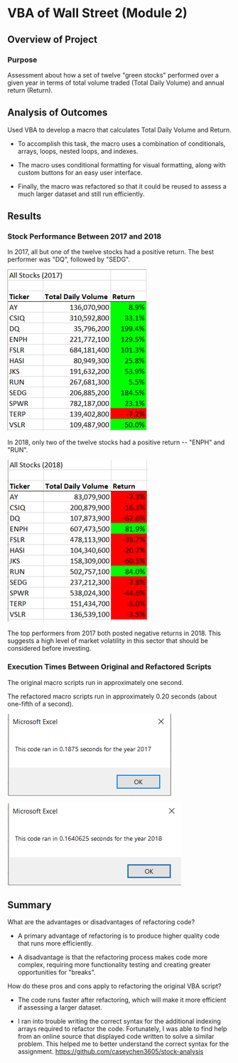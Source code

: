 # VBA of Wall Street (Module 2)

## Overview of Project

### Purpose
Assessment about how a set of twelve "green stocks" performed over a given year in terms of total volume traded (Total Daily Volume) and annual return (Return).

## Analysis of Outcomes
Used VBA to develop a macro that calculates Total Daily Volume and Return.  

* To accomplish this task, the macro uses a combination of conditionals, arrays, loops, nested loops, and indexes.

* The macro uses conditional formatting for visual formatting, along with custom buttons for an easy user interface.

* Finally, the macro was refactored so that it could be reused to assess a much larger dataset and still run efficiently.

## Results

### Stock Performance Between 2017 and 2018

In 2017, all but one of the twelve stocks had a positive return.  The best performer was "DQ", followed by "SEDG".

![T2017 Stock Performance Chart](2017_results.PNG)

In 2018, only two of the twelve stocks had a positive return -- "ENPH" and "RUN".  

![T2018 Stock Performance Chart](2018_results.PNG)

The top performers from 2017 both posted negative returns in 2018.  This suggests a high level of market volatility in this sector that should be considered before investing.

### Execution Times Between Original and Refactored Scripts

The original macro scripts run in approximately one second.


The refactored macro scripts run in approximately 0.20 seconds (about one-fifth of a second).

![T2017 Stock Script Execution Time](VBA_Challenge_2017.PNG)

![T2018 Stock Script Execution Time](VBA_Challenge_2018.png)

## Summary

What are the advantages or disadvantages of refactoring code?
* A primary advantage of refactoring is to produce higher quality code that runs more efficiently.

* A disadvantage is that the refactoring process makes code more complex, requiring more functionality testing and creating greater opportunities for "breaks".

How do these pros and cons apply to refactoring the original VBA script?
* The code runs faster after refactoring, which will make it more efficient if assessing a larger dataset.

* I ran into trouble writing the correct syntax for the additional indexing arrays required to refactor the code. Fortunately, I was able to find help from an online source that displayed code written to solve a similar problem.  This helped me to better understand the correct syntax for the assignment. https://github.com/caseychen3605/stock-analysis 



